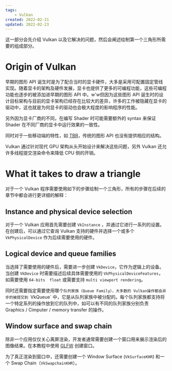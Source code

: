 ```yaml
---
tags:
    - Vulkan
created: 2022-02-21
updated: 2022-02-23
---
```


这一部分会先介绍 Vulkan 以及它解决的问题，然后会阐述绘制第一个三角形所需要的组成部分。

# Origin of Vulkan

早期的图形 API 诞生时是为了配合当时的显卡硬件，大多是采用可配置固定管线实现。随着显卡的架构及硬件发展，显卡也提供了更多的可编程功能，这些可编程功能也逐步的被添加进早期的图形 API 中。w'w但因为这些图形 API 诞生时的设计目标架构与目前的显卡架构已经存在比较大的差异，许多的工作被隐藏在显卡的驱动中，这也就是为何显卡的驱动也会极大程度的影响程序的性能。

另外因为显卡厂商的不同，在编写 Shader 时可能需要额外的 syntax 来保证 Shader 在不同厂商的显卡中运行效果的一致性。

同时对于一些移动端的特性，如 [TBR](../../Notes/Computer%20Graphics/Tiled-Baed%20Rendering.md)，传统的图形 API 也没有提供相应的结构。

Vulkan 通过针对现代 GPU 架构从头开始设计来解决这些问题，另外 Vulkan 还允许多线程提交渲染命令来降低 CPU 侧的开销。

# What it takes to draw a triangle

对于一个 Vulkan 程序需要使用如下的步骤绘制一个三角形，所有的步骤在后续的章节中都会进行更详细的解释：

## Instance and physical device selection

对于一个 Vulkan 应用首先需要创建 `VkInstance` ，并通过它进行一系列的设置。在创建后，可以通过它查询 Vulkan 支持的硬件并选择一个或多个 `VkPhysicalDevice` 作为后续需要使用的硬件。

## Logical device and queue families

当选择了需要使用的硬件后，需要进一步创建 `VkDevice`，它作为逻辑上的设备。当创建 `VkDevice` 时需要描述后续具体需要使用的 `VkPhysicalDeviceFeatures`，如需要使用 `64-bits  float` 或需要支持 `multi viewport rendering`。

同时还需要指定需要使用哪个`队列家族（Queue Family），大多数的 Vulkan操作都会异步的被提交到 `VkQueue` 中，它是从队列家族中被分配的。每个队列家族都支持将一个特定系列的操作放到它的队列中，如可以有不同的队列家族分别负责 Graphics / Cimputer / memory transfer 的操作。

## Window surface and swap chain

除非一个应用仅仅关心离屏渲染，开发者通常需要创建一个窗口用来展示渲染后的图像结果。在本教程中使用 [GLFW](../Learn%20OpenGL/Ch%2000%20Creating%20a%20Window.md#GLFW) 创建窗口。

为了真正渲染到窗口中，还需要创建一个 Window Surface (`VkSurfaceKHR`) 和一个 Swap Chain（`VkSwapchainKHR`）。